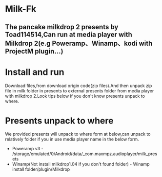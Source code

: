 # Milk-Fk
## The pancake milkdrop 2 presents by Toad114514,Can run at media player with Milkdrop 2(e.g Poweramp、Winamp、kodi with ProjectM plugin...)

# Install and run
Download files,from download origin code(zip files).And then unpack zip file in milk folder in presents to external presents folder from media player with milkdrop 2.Look tips below if you don't know presents unpack to where.

# Presents unpack to where
We provided presents will unpack to where form at below,can unpack to relatively folder if you in use media player name in the below form.
 - Poweramp v3 - /storage/emulated/0/Android/data/_com.maxmpz.audioplayer/milk_presets
 - Winamp(Not install milkdrop1.04 if you don't found folder) - Winamp install folder/plugin/Milkdrop